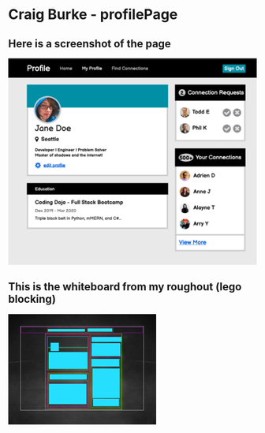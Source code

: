 # Craig Burke - profilePage

## Here is a screenshot of the page

![profilePage](./images/Burke_Craig_ProfilePage_screenshot.png)

## This is the whiteboard from my roughout (lego blocking)

![layout whiteboard](./images/PageLayoutRough_s.png)
